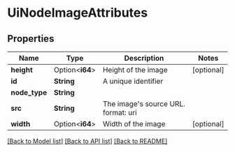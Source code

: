# UiNodeImageAttributes

## Properties

Name | Type | Description | Notes
------------ | ------------- | ------------- | -------------
**height** | Option<**i64**> | Height of the image | [optional]
**id** | **String** | A unique identifier | 
**node_type** | **String** |  | 
**src** | **String** | The image's source URL.  format: uri | 
**width** | Option<**i64**> | Width of the image | [optional]

[[Back to Model list]](../README.md#documentation-for-models) [[Back to API list]](../README.md#documentation-for-api-endpoints) [[Back to README]](../README.md)


